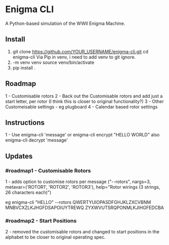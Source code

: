 # Enigma CLI

A Python-based simulation of the WWII Enigma Machine.

## Install
1. git clone https://github.com/YOUR_USERNAME/enigma-cli.git
   cd enigma-cli
Via Pip in venv, i need to add venv to git ignore.
2.  -m venv venv
source venv/bin/activate
3. pip install .

## Roadmap
1 - Customisable rotors
2 - Back out the Customisable rotors and add just a start letter, per rotor (I think this is closer to original functionality?)
3 - Other Customeisable settings - eg plugboard
4 - Calendar based rotor settings

## Instructions
1 - Use enigma-cli 'message'
or enigma-cli encrypt "HELLO WORLD"
also enigma-cli decrypt 'message'

## Updates
### #roadmap1 - Customisable Rotors
1 - adds option to customise rotors per message
("--rotors", nargs=3, metavar=('ROTOR1', 'ROTOR2', 'ROTOR3'),
                        help="Rotor wirings (3 strings, 26 characters each)")

eg
enigma-cli "HELLO" --rotors QWERTYUIOPASDFGHJKLZXCVBNM MNBVCXZLKJHGFDSAPOIUYTREWQ ZYXWVUTSRQPONMLKJIHGFEDCBA

### #roadmap2 - Start Positions
2 - removed the customisable rotors and changed to start positions in the alphabet to be closer to original operating spec.
